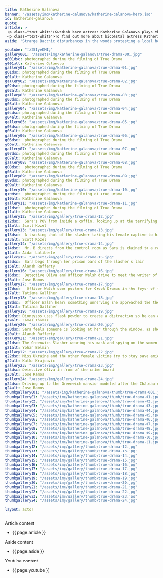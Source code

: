 ```yaml
---
title: Katherine Galanova
banner: "/assets/img/katherine-galanova/katherine-galanova-hero.jpg"
id: katherine-galanova
quote: 
article: >
 <p class="text-white">Swedish-born actress Katherine Galanova plays the sexy, vulnerable, Mika in the horror film being shot within True Drama. Katherine explains,“This is a horror film - I scream - I beg - I run for my life - but this is also a critique of horror films. True Drama questions and recreates reality at the same time. It does this by taking on the original purpose of drama - from when drama was first invented - way back in ancient Greece.  Another thing I learned from the director, James Thomas, is the way that large center-stage doors are used in Greek drama to foretell something ominous. You hear screaming off set and they wheel out the dead bodies. My scenes involve four sets of unexpected doors - okay no spoilers but I’ll say that the shower-room has a very heavy metal door - and the whole game with doors plays right up through the climax of the film."</p>
 <p class="text-white">To find out more about bicoastal actress Katherine Galanova on    <a href="https://www.linkedin.com/in/katherine-galanova-948724148/" target="_blank" class="underline mail-link">linkedin</a></p>
aside: 'Strange Bacchic disturbances in the woods protesting a local horror movie prompt a police investigation. A shadowy figure emerges.  Calling himself the God of Drama, he believes that he can achieve the seemingly impossible goal of returning drama to its original purpose – of preparing citizens for leadership in democracy. As the horror movie spirals out of control, and the Bacchae are consumed in violence - can officer Ailish Walsh discern the truth before a gruesome Greek drama unfolds? <br><br> Director James Thomas creates a Greek tragedy for our time. A horror story that looks at the original role of drama – as the companion invention of democracy – to shed light on how modern media is still working in our lives, in hidden ways, to rip us apart. True Drama is an alarm – a rare moment of clarity – a terrifying jolt - and an invitation to enjoy the true transcendental power of drama to help us envision a better Democracy. '

youtube: "fz2SIyeKMIg"
gallery001: "/assets/img/katherine-galanova/true-drama-001.jpg"
g001dsc: photographed during the filming of True Drama 
g001alt: Katherine Galanova
gallery01: "/assets/img/katherine-galanova/true-drama-01.jpg"
g01dsc: photographed during the filming of True Drama 
g01alt: Katherine Galanova
gallery02: "/assets/img/katherine-galanova/true-drama-02.jpg"
g02dsc: photographed during the filming of True Drama   
g02alt: Katherine Galanova  
gallery03: "/assets/img/katherine-galanova/true-drama-03.jpg"
g03dsc: photographed during the filming of True Drama 
g03alt: Katherine Galanova 
gallery04: "/assets/img/katherine-galanova/true-drama-04.jpg"
g04dsc: photographed during the filming of True Drama  
g04alt: Katherine Galanova
gallery05: "/assets/img/katherine-galanova/true-drama-05.jpg"
g05dsc: photographed during the filming of True Drama 
g05alt: Katherine Galanova 
gallery06: "/assets/img/katherine-galanova/true-drama-06.jpg"
g06dsc:  photographed during the filming of True Drama 
g06alt: Katherine Galanova  
gallery07: "/assets/img/katherine-galanova/true-drama-07.jpg"
g07dsc: photographed during the filming of True Drama 
g07alt: Katherine Galanova  
gallery08: "/assets/img/katherine-galanova/true-drama-08.jpg"
g08dsc:  photographed during the filming of True Drama 
g08alt: Katherine Galanova
gallery09: "/assets/img/katherine-galanova/true-drama-09.jpg"
g09dsc: photographed during the filming of True Drama   
g09alt: Katherine Galanova
gallery10: "/assets/img/katherine-galanova/true-drama-10.jpg"
g10dsc:  photographed during the filming of True Drama   
g10alt: Katherine Galanova  
gallery11: "/assets/img/katherine-galanova/true-drama-11.jpg"
g11dsc:  photographed during the filming of True Drama 
g11alt: Katherine Galanova
gallery12: "/assets/img/gallery/true-drama-12.jpg"
g12dsc:  Sara's POV from inside a coffin, looking up at the terrifying masked slasher 
g12alt: Scott Kozel 
gallery13: "/assets/img/gallery/true-drama-13.jpg"
g13dsc:  A tracking shot of the slasher taking his female captive to his underground lair 
g13alt: Scott Kozel 
gallery14: "/assets/img/gallery/true-drama-14.jpg"
g14dsc:  Mr. B directs from the control room as Sara is chained to a rack before being tortured 
g14alt: Aidan Laliberte  
gallery15: "/assets/img/gallery/true-drama-15.jpg"
g15dsc:  Sara begs through her prison bars of the slasher's lair
g15alt: Alanah Rafferty
gallery16: "/assets/img/gallery/true-drama-16.jpg"
g16dsc:  Detective Oliva and Officer Walsh drive to meet the writer of the slasher script 
g16alt: Jose Ramos
gallery17: "/assets/img/gallery/true-drama-17.jpg"
g17dsc:   Officer Walsh sees posters for Greek Dramas in the foyer of the theater at the abandoned sanitarium 
g17alt: Tatiana Galliher 
gallery18: "/assets/img/gallery/true-drama-18.jpg"
g18dsc:  Officer Walsh hears something unnerving she approached the theater stage 
g18alt: Tatiana Galliher  
gallery19: "/assets/img/gallery/true-drama-19.jpg"
g19dsc: Dionsysos uses flash powder to create a distraction so he can avoid being tased by police
g19alt: James Thomas
gallery20: "/assets/img/gallery/true-drama-20.jpg"
g20dsc: Sara feels someone is looking at her through the window, as she showers in the Slasher's house
g20alt: Alanah Rafferty
gallery21: "/assets/img/gallery/true-drama-21.jpg"
g21dsc: The Greenwich Slasher wearing his mask and spying on the women in the shower
g21alt: Yohan Belmin
gallery22: "/assets/img/gallery/true-drama-22.jpg"
g22dsc: Miss Ukraine and the other female victims try to stay save amid the chaos on set
g22alt: Katka Krajcovic 
gallery23: "/assets/img/gallery/true-drama-23.jpg"
g23dsc: Detective Oliva in from of the crime board
g23alt: Jose Ramos
gallery24: "/assets/img/gallery/true-drama-24.jpg"
g24dsc: Driving up to the Greenwich mansion modeled after the Château de Malmaison in French
g24alt: Jose Ramos
thumbgallery001: "/assets/img/katherine-galanova/thumb/true-drama-001.jpg"
thumbgallery01: "/assets/img/katherine-galanova/thumb/true-drama-01.jpg"
thumbgallery02: "/assets/img/katherine-galanova/thumb/true-drama-02.jpg"
thumbgallery03: "/assets/img/katherine-galanova/thumb/true-drama-03.jpg"
thumbgallery04: "/assets/img/katherine-galanova/thumb/true-drama-04.jpg"
thumbgallery05: "/assets/img/katherine-galanova/thumb/true-drama-05.jpg"
thumbgallery06: "/assets/img/katherine-galanova/thumb/true-drama-06.jpg"
thumbgallery07: "/assets/img/katherine-galanova/thumb/true-drama-07.jpg"
thumbgallery08: "/assets/img/katherine-galanova/thumb/true-drama-08.jpg"
thumbgallery09: "/assets/img/katherine-galanova/thumb/true-drama-09.jpg"
thumbgallery10: "/assets/img/katherine-galanova/thumb/true-drama-10.jpg"
thumbgallery11: "/assets/img/katherine-galanova/thumb/true-drama-11.jpg"
thumbgallery12: "/assets/img/gallery/thumb/true-drama-12.jpg"
thumbgallery13: "/assets/img/gallery/thumb/true-drama-13.jpg"
thumbgallery14: "/assets/img/gallery/thumb/true-drama-14.jpg"
thumbgallery15: "/assets/img/gallery/thumb/true-drama-15.jpg"
thumbgallery16: "/assets/img/gallery/thumb/true-drama-16.jpg"
thumbgallery17: "/assets/img/gallery/thumb/true-drama-17.jpg"
thumbgallery18: "/assets/img/gallery/thumb/true-drama-18.jpg"
thumbgallery19: "/assets/img/gallery/thumb/true-drama-19.jpg"
thumbgallery20: "/assets/img/gallery/thumb/true-drama-20.jpg"
thumbgallery21: "/assets/img/gallery/thumb/true-drama-21.jpg"
thumbgallery22: "/assets/img/gallery/thumb/true-drama-22.jpg"
thumbgallery23: "/assets/img/gallery/thumb/true-drama-23.jpg"
thumbgallery24: "/assets/img/gallery/thumb/true-drama-24.jpg"

layout: actor
---
```


Article content
* {{ page.article }}

Aside content
* {{ page.aside }}

Youtube content
* {{ page.youtube }}

